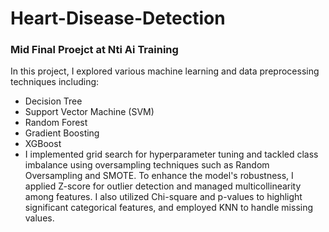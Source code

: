# Heart-Disease-Detection
### Mid Final Proejct at Nti Ai Training 
In this project, I explored various machine learning and data preprocessing techniques including:
-  Decision Tree
-  Support Vector Machine (SVM)
-  Random Forest
-  Gradient Boosting
-  XGBoost
- I implemented grid search for hyperparameter tuning and tackled class imbalance using oversampling techniques such as Random Oversampling and 
   SMOTE. To enhance the model's robustness, I applied Z-score for outlier detection and managed multicollinearity among features. I also 
   utilized Chi-square and p-values to highlight significant categorical features, and employed KNN to handle missing values.


